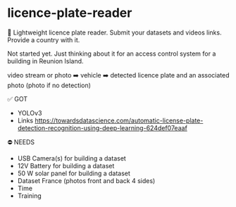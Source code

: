 # licence-plate-reader

🚫 Lightweight licence plate reader. Submit your datasets and videos links. Provide a country with it.

Not started yet. Just thinking about it for an access control system for a building in Reunion Island.

 video stream or photo ➡️ vehicle ➡️ detected licence plate and an associated photo (photo if no detection)

✅ GOT

- YOLOv3
- Links https://towardsdatascience.com/automatic-license-plate-detection-recognition-using-deep-learning-624def07eaaf

⛔️ NEEDS

- USB Camera(s) for building a dataset
- 12V Battery for building a dataset
- 50 W solar panel for building a dataset
- Dataset France (photos front and back 4 sides)
- Time 
- Training


